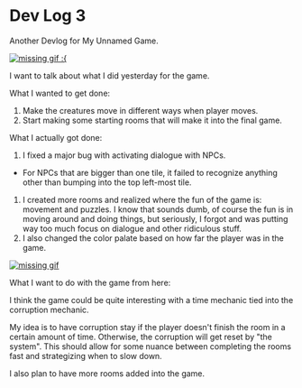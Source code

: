 # Dev Log 3

Another Devlog for My Unnamed Game.

[![missing gif :{](/assets/gifs/devlog/space_1.gif)](/assets/gifs/devlog/space_1.gif)

I want to talk about what I did yesterday for the game.

What I wanted to get done:
1. Make the creatures move in different ways when player moves.
1. Start making some starting rooms that will make it into the final game.

What I actually got done:
1. I fixed a major bug with activating dialogue with NPCs.
 - For NPCs that are bigger than one tile, it failed to recognize anything other than bumping into the top left-most tile.
1. I created more rooms and realized where the fun of the game is: movement and puzzles. I know that sounds dumb, of course the fun is in moving around and doing things, but seriously, I forgot and was putting way too much focus on dialogue and other ridiculous stuff.
1. I also changed the color palate based on how far the player was in the game.

[![missing gif](/assets/gifs/devlog/space_2.gif)](/assets/gifs/devlog/space_1.gif)


What I want to do with the game from here:

I think the game could be quite interesting with a time mechanic tied into the corruption mechanic.

My idea is to have corruption stay if the player doesn't finish the room in a certain amount of time. Otherwise, the corruption will get reset by "the system". This should allow for some nuance between completing the rooms fast and strategizing when to slow down.

I also plan to have more rooms added into the game.
